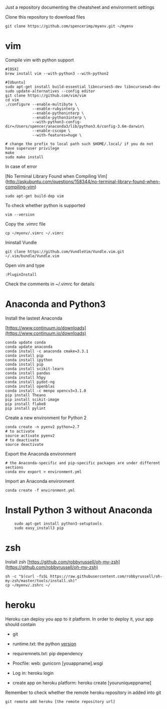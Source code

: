 Just a repository documenting the cheatsheet and environment settings

Clone this repository to download files

	git clone https://github.com/spencerimp/myenv.git ~/myenv

# vim
Compile vim with python support

	#[OSX]
	brew install vim --with-python3 --with-python2

    #[Ubuntu]
    sudo apt-get install build-essential libncurses5-dev libncursesw5-dev
    sudo update-alternatives --config editor
    git clone https://github.com/vim/vim
    cd vim
    ./configure --enable-multibyte \
                --enable-rubyinterp \
                --enable-pythoninterp \
                --enable-python3interp \
                --with-python3-config-dir=/Users/spencer/anaconda3/lib/python3.6/config-3.6m-darwin\
                --enable-cscope \
                --with-features=huge \

    # change the prefix to local path such $HOME/.local/ if you do not have superuser privilege
    make
    sudo make install

In case of error

[No Terminal Library Found when Compiling Vim]
    (http://askubuntu.com/questions/158344/no-terminal-library-found-when-compiling-vim)

    sudo apt-get build-dep vim

To check whether python is supported

	vim --version

Copy the .vimrc file

	cp ~/myenv/.vimrc ~/.vimrc

Ininstall Vundle

```
git clone https://github.com/VundleVim/Vundle.vim.git ~/.vim/bundle/Vundle.vim
```

Open vim and type

	:PluginInstall

Check the comments in ~/.vimrc for details

# Anaconda and Python3
Install the lastest Anaconda

[https://www.continuum.io/downloads](https://www.continuum.io/downloads)

	conda update conda
	conda update anaconda
	conda install -c anaconda cmake=3.3.1
	conda install pip
	conda install ipython
	conda install pip
	conda install scikit-learn
	conda install pandas
	conda install h5py
	conda install pydot-ng
	conda install openblas
	conda install -c menpo opencv3=3.1.0
	pip install Theano
	pip install scikit-image
	pip install flake8
	pip install pylint


Create a new environment for Python 2

	conda create -n pyenv2 python=2.7
	# to activate
	source activate pyenv2
	# to deactivate
	source deactivate

Export the Anaconda environment

    # the Anaconda-specific and pip-specific packages are under different sections
    conda env export > environment.yml

Import an Anaconda environment

	conda create -f environment.yml

# Install Python 3 without Anaconda
        sudo apt-get install python3-setuptools
        sudo easy_install3 pip

# zsh
Install zsh
[https://github.com/robbyrussell/oh-my-zsh](https://github.com/robbyrussell/oh-my-zsh)

    sh -c "$(curl -fsSL https://raw.githubusercontent.com/robbyrussell/oh-my-zsh/master/tools/install.sh)"
    cp ~/myenv/.zshrc ~/

# heroku
Heroku can deploy you app to it platform. In order to deploy it, your app should contain

- git
- runtime.txt: the python [version](https://devcenter.heroku.com/articles/python-support)
- requiremnets.txt: pip dependency
- Procfile: web: gunicorn [youappname].wsgi

- Log in: heroku login
- create app on heroku platform: heroku create [youruniqueppname]

Remember to check whether the remote heroku repository in added into git

    git remote add heroku [the remote repository url]




